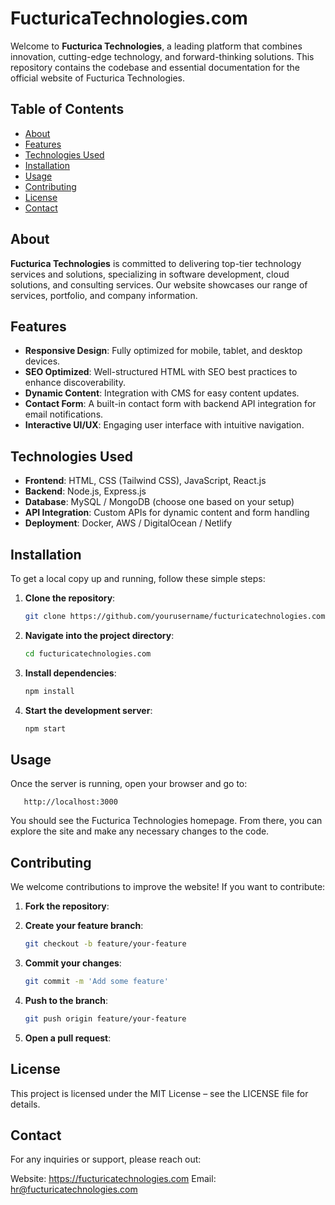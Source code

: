 # FucturicaTechnologies.com

Welcome to **Fucturica Technologies**, a leading platform that combines innovation, cutting-edge technology, and forward-thinking solutions. This repository contains the codebase and essential documentation for the official website of Fucturica Technologies.

## Table of Contents

- [About](#about)
- [Features](#features)
- [Technologies Used](#technologies-used)
- [Installation](#installation)
- [Usage](#usage)
- [Contributing](#contributing)
- [License](#license)
- [Contact](#contact)

## About

**Fucturica Technologies** is committed to delivering top-tier technology services and solutions, specializing in software development, cloud solutions, and consulting services. Our website showcases our range of services, portfolio, and company information.

## Features

- **Responsive Design**: Fully optimized for mobile, tablet, and desktop devices.
- **SEO Optimized**: Well-structured HTML with SEO best practices to enhance discoverability.
- **Dynamic Content**: Integration with CMS for easy content updates.
- **Contact Form**: A built-in contact form with backend API integration for email notifications.
- **Interactive UI/UX**: Engaging user interface with intuitive navigation.

## Technologies Used

- **Frontend**: HTML, CSS (Tailwind CSS), JavaScript, React.js
- **Backend**: Node.js, Express.js
- **Database**: MySQL / MongoDB (choose one based on your setup)
- **API Integration**: Custom APIs for dynamic content and form handling
- **Deployment**: Docker, AWS / DigitalOcean / Netlify

## Installation

To get a local copy up and running, follow these simple steps:

1. **Clone the repository**:
   ```bash
   git clone https://github.com/yourusername/fucturicatechnologies.com.git
   ```
2. **Navigate into the project directory**:
   ```bash
   cd fucturicatechnologies.com
   ```
3. **Install dependencies**:
   ```bash
   npm install
   ```
4. **Start the development server**:
   ```bash
   npm start
   ```

## Usage

Once the server is running, open your browser and go to:

```arduino
   http://localhost:3000
```

You should see the Fucturica Technologies homepage. From there, you can explore the site and make any necessary changes to the code.

## Contributing

We welcome contributions to improve the website! If you want to contribute:

1. **Fork the repository**:

2. **Create your feature branch**:
   ```bash
   git checkout -b feature/your-feature
   ```
3. **Commit your changes**:
   ```bash
   git commit -m 'Add some feature'
   ```
4. **Push to the branch**:
   ```bash
   git push origin feature/your-feature
   ```
5. **Open a pull request**:

## License

This project is licensed under the MIT License – see the LICENSE file for details.

## Contact

For any inquiries or support, please reach out:

Website: https://fucturicatechnologies.com
Email: hr@fucturicatechnologies.com
